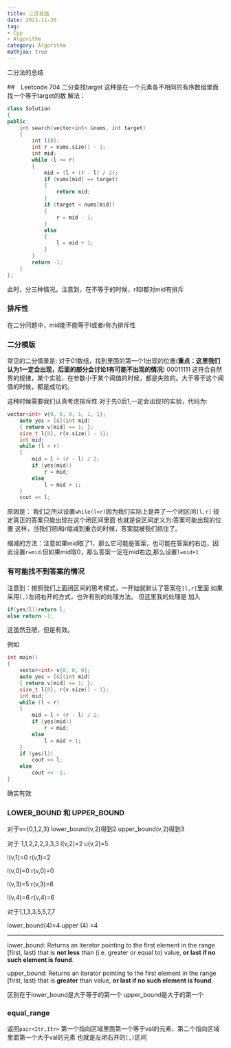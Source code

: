 ```yaml
---
title: 二分总结
date: 2021-11-30
tag: 
- Cpp
- Algorithm
category: Algorithm
mathjax: true
---
```

二分法的总结
<!--more-->
##　Leetcode 704 二分查找target
这种是在一个元素各不相同的有序数组里面找一个等于target的数
解法：
```cpp
class Solution
{
public:
    int search(vector<int> &nums, int target)
    {
        int l{0};
        int r = nums.size() - 1;
        int mid;
        while (l <= r)
        {
            mid = (l + (r - l) / 2);
            if (nums[mid] == target)
            {
                return mid;
            }
            if (target < nums[mid])
            {
                r = mid - 1;
            }
            else
            {
                l = mid + 1;
            }
        }
        return -1;
    }
};
```
此时，分三种情况。注意到，在不等于的时候，r和l都对mid有排斥

### 排斥性
在二分问题中，mid能不能等于l或者r称为排斥性

### 二分模版
常见的二分情景是:
对于01数组，找到里面的第一个1出现的位置(**重点：这里我们认为1一定会出现，后面的部分会讨论1有可能不出现的情况**)
00011111
这符合自然界的规律，某个实验，在参数小于某个阈值的时候，都是失败的。大于等于这个阈值的时候，都是成功的。

这种时候需要我们认真考虑排斥性
对于先0后1,一定会出现1的实验，代码为:
```cpp
vector<int> v{0, 0, 0, 1, 1, 1};
    auto yes = [&](int mid)
    { return v[mid] == 1; };
    size_t l{0}, r{v.size() - 1};
    int mid;
    while (l < r)
    {
        mid = l + (r - l) / 2;
        if (yes(mid))
            r = mid;
        else
            l = mid + 1;
    }
    cout << l;
```

原因是：
我们之所以设置`while(l<r)`因为我们实际上是弄了一个闭区间`[l,r]`
规定真正的答案只能出现在这个闭区间里面
也就是说区间定义为:答案可能出现的位置
这样，当我们把l和r缩减到重合的时候，答案就被我们抓住了。

缩减的方法：注意如果mid取了1，那么它可能是答案，也可能在答案的右边，因此设置`r=mid`.但如果mid取0，那么答案一定在mid右边,那么设置`l=mid+1`

### 有可能找不到答案的情况
注意到：按照我们上面闭区间的思考模式，一开始就默认了答案在`[l,r]`里面
如果采用`[,)`左闭右开的方式，也许有别的处理方法。
但这里我的处理是
加入
```cpp
if(yes(l))return l;
else return -1;
```
这虽然丑陋，但是有效。

例如
```cpp
int main()
{
    vector<int> v{0, 0, 0};
    auto yes = [&](int mid)
    { return v[mid] == 1; };
    size_t l{0}, r{v.size() - 1};
    int mid;
    while (l < r)
    {
        mid = l + (r - l) / 2;
        if (yes(mid))
            r = mid;
        else
            l = mid + 1;
    }
    if (yes(l))
        cout << l;
    else
        cout << -1;
}
```

确实有效

### LOWER_BOUND 和 UPPER_BOUND

对于v={0,1,2,3}
lower_bound(v,2)得到2
upper_bound(v,2)得到3

对于 1,1,2,2,2,3,3,3
l(v,2)=2
u(v,2)=5

l(v,1)=0
r(v,1)=2

l(v,0)=0
r(v,0)=0

l(v,3)=5
r(v,3)=6

l(v,4)=6
r(v,4)=6

对于1,1,3,3,5,5,7,7

lower_bound(4)=4
upper (4) =4

---

lower_bound:
Returns an iterator pointing to the first element in the range [first, last) that is **not less** than (i.e. greater or equal to) value, **or last if no such element is found**.

upper_bound:
Returns an iterator pointing to the first element in the range [first, last) that is **greater** than value, **or last if no such element is found**.

区别在于lower_bound是大于等于的第一个
upper_bound是大于的第一个

### equal_range
返回`pair<Itr,Itr>` 第一个指向区域里面第一个等于val的元素，第二个指向区域里面第一个大于val的元素
也就是左闭右开的`[,)`区间


